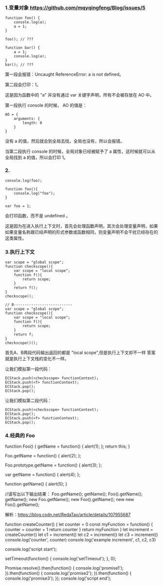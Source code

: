  ### 1.变量对象 https://github.com/mqyqingfeng/Blog/issues/5
```
function foo() {
    console.log(a);
    a = 1;
}

foo(); // ???

function bar() {
    a = 1;
    console.log(a);
}
bar(); // ???
```
第一段会报错：Uncaught ReferenceError: a is not defined。

第二段会打印：1。

这是因为函数中的 "a" 并没有通过 var 关键字声明，所有不会被存放在 AO 中。

第一段执行 console 的时候， AO 的值是：
```
AO = {
    arguments: {
        length: 0
    }
}
```
没有 a 的值，然后就会到全局去找，全局也没有，所以会报错。

当第二段执行 console 的时候，全局对象已经被赋予了 a 属性，这时候就可以从全局找到 a 的值，所以会打印 1。

### 2.
```
console.log(foo);

function foo(){
    console.log("foo");
}

var foo = 1;
```
会打印函数，而不是 undefined 。

这是因为在进入执行上下文时，首先会处理函数声明，其次会处理变量声明，如果如果变量名称跟已经声明的形式参数或函数相同，则变量声明不会干扰已经存在的这类属性。

### 3.执行上下文
```
var scope = "global scope";
function checkscope(){
    var scope = "local scope";
    function f(){
        return scope;
    }
    return f();
}
checkscope();

// B---------------------------
var scope = "global scope";
function checkscope(){
    var scope = "local scope";
    function f(){
        return scope;
    }
    return f;
}
checkscope()();
```
首先A、B两段代码输出返回的都是 "local scope",但是执行上下文却不一样
答案就是执行上下文栈的变化不一样。

让我们模拟第一段代码：
```
ECStack.push(<checkscope> functionContext);
ECStack.push(<f> functionContext);
ECStack.pop();
ECStack.pop();
```
让我们模拟第二段代码：
```
ECStack.push(<checkscope> functionContext);
ECStack.pop();
ECStack.push(<f> functionContext);
ECStack.pop();
```

### 4.经典的 Foo
function Foo() {
  getName = function() {
    alert(1);
  };
  return this;
}

Foo.getName = function() {
  alert(2);
};

Foo.prototype.getName = function() {
  alert(3);
};

var getName = function() {
  alert(4);
};

function getName() {
  alert(5);
}

//请写出以下输出结果：
Foo.getName();
getName();
Foo().getName();
getName();
new Foo.getName();
new Foo().getName();
new new Foo().getName();

解析：https://blog.csdn.net/RedaTao/article/details/107955687

function createCounter() {
  let counter = 0
   const myFunction = function() {
     counter = counter + 1
    return counter
  }
    return myFunction
 }
 let increment = createCounter()
 let c1 = increment()
 let c2 = increment()
 let c3 = increment()
 console.log('counter', counter)
 console.log('example increment', c1, c2, c3)


 console.log('script start');

setTimeout(function() {
  console.log('setTimeout');
}, 0);

Promise.resolve().then(function() {
  console.log('promise1');
}).then(function() {
  console.log('promise2');
}).then(function() {
  console.log('promise3');
});
console.log('script end');


 